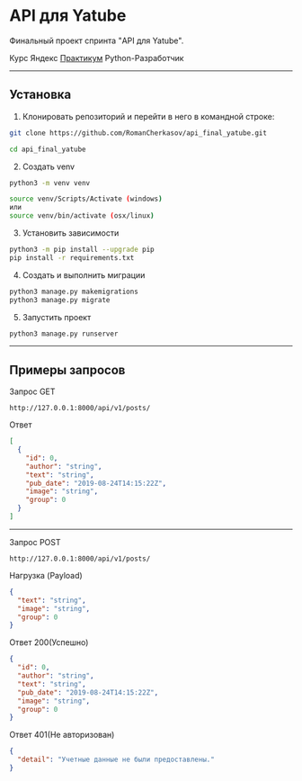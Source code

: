 # API для Yatube
Финальный проект спринта "API для Yatube".

Курс Яндекс [Практикум](https://praktikum.yandex.ru/) Python-Разработчик

---
## Установка
1. Клонировать репозиторий и перейти в него в командной строке:
```bash
git clone https://github.com/RomanCherkasov/api_final_yatube.git
```
```bash
cd api_final_yatube
```
2. Создать venv
```bash
python3 -m venv venv
```
```bash
source venv/Scripts/Activate (windows)
или
source venv/bin/activate (osx/linux)
```
3. Установить зависимости
```bash
python3 -m pip install --upgrade pip
pip install -r requirements.txt
```
4. Создать и выполнить миграции
```bash
python3 manage.py makemigrations
python3 manage.py migrate
```
5. Запустить проект
```bash
python3 manage.py runserver
```
---
## Примеры запросов
Запрос GET
```
http://127.0.0.1:8000/api/v1/posts/
```
Ответ
```json
[
  {
    "id": 0,
    "author": "string",
    "text": "string",
    "pub_date": "2019-08-24T14:15:22Z",
    "image": "string",
    "group": 0
  }
]
```
---
Запрос POST
```
http://127.0.0.1:8000/api/v1/posts/
```
Нагрузка (Payload)
```json
{
  "text": "string",
  "image": "string",
  "group": 0
}
```
Ответ 200(Успешно)
```json
{
  "id": 0,
  "author": "string",
  "text": "string",
  "pub_date": "2019-08-24T14:15:22Z",
  "image": "string",
  "group": 0
}
```
Ответ 401(Не авторизован)
```json
{
  "detail": "Учетные данные не были предоставлены."
}
```